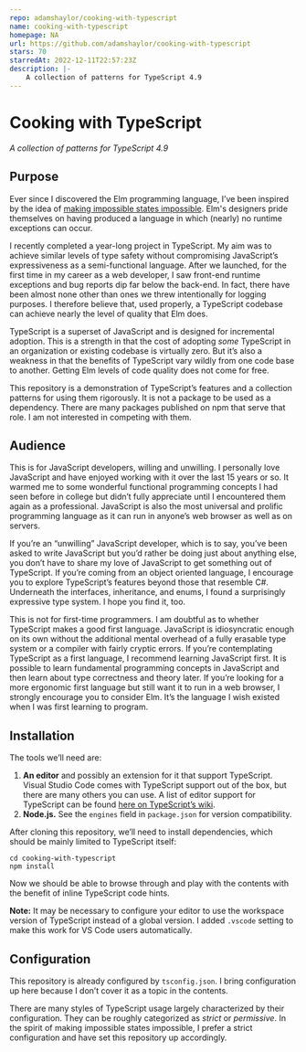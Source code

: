 ```yaml
---
repo: adamshaylor/cooking-with-typescript
name: cooking-with-typescript
homepage: NA
url: https://github.com/adamshaylor/cooking-with-typescript
stars: 70
starredAt: 2022-12-11T22:57:23Z
description: |-
    A collection of patterns for TypeScript 4.9
---
```


# Cooking with TypeScript

*A collection of patterns for TypeScript 4.9*

## Purpose

Ever since I discovered the Elm programming language, I’ve been inspired by the idea of [making impossible states impossible](https://www.youtube.com/watch?v=IcgmSRJHu_8). Elm's designers pride themselves on having produced a language in which (nearly) no runtime exceptions can occur.

I recently completed a year-long project in TypeScript. My aim was to achieve similar levels of type safety without compromising JavaScript’s expressiveness as a semi-functional language. After we launched, for the first time in my career as a web developer, I saw front-end runtime exceptions and bug reports dip far below the back-end. In fact, there have been almost none other than ones we threw intentionally for logging purposes. I therefore believe that, used properly, a TypeScript codebase can achieve nearly the level of quality that Elm does.

TypeScript is a superset of JavaScript and is designed for incremental adoption. This is a strength in that the cost of adopting *some* TypeScript in an organization or existing codebase is virtually zero. But it’s also a weakness in that the benefits of TypeScript vary wildly from one code base to another. Getting Elm levels of code quality does not come for free.

This repository is a demonstration of TypeScript’s features and a collection patterns for using them rigorously. It is not a package to be used as a dependency. There are many packages published on npm that serve that role. I am not interested in competing with them.

## Audience

This is for JavaScript developers, willing and unwilling. I personally love JavaScript and have enjoyed working with it over the last 15 years or so. It warmed me to some wonderful functional programming concepts I had seen before in college but didn’t fully appreciate until I encountered them again as a professional. JavaScript is also the most universal and prolific programming language as it can run in anyone’s web browser as well as on servers.

If you’re an “unwilling” JavaScript developer, which is to say, you’ve been asked to write JavaScript but you’d rather be doing just about anything else, you don’t have to share my love of JavaScript to get something out of TypeScript. If you’re coming from an object oriented language, I encourage you to explore TypeScript’s features beyond those that resemble C#. Underneath the interfaces, inheritance, and enums, I found a surprisingly expressive type system. I hope you find it, too.

This is not for first-time programmers. I am doubtful as to whether TypeScript makes a good first language. JavaScript is idiosyncratic enough on its own without the additional mental overhead of a fully erasable type system or a compiler with fairly cryptic errors. If you’re contemplating TypeScript as a first language, I recommend learning JavaScript first. It is possible to learn fundamental programming concepts in JavaScript and then learn about type correctness and theory later. If you’re looking for a more ergonomic first language but still want it to run in a web browser, I strongly encourage you to consider Elm. It’s the language I wish existed when I was first learning to program.

## Installation

The tools we’ll need are:

1. **An editor** and possibly an extension for it that support TypeScript. Visual Studio Code comes with TypeScript support out of the box, but there are many others you can use. A list of editor support for TypeScript can be found [here on TypeScript’s wiki](https://github.com/Microsoft/TypeScript/wiki/TypeScript-Editor-Support).
2. **Node.js.** See the `engines` field in `package.json` for version compatibility.

After cloning this repository, we’ll need to install dependencies, which should be mainly limited to TypeScript itself:

```
cd cooking-with-typescript
npm install
```

Now we should be able to browse through and play with the contents with the benefit of inline TypeScript code hints.

**Note:** It may be necessary to configure your editor to use the workspace version of TypeScript instead of a global version. I added `.vscode` setting to make this work for VS Code users automatically.

## Configuration

This repository is already configured by `tsconfig.json`. I bring configuration up here because I don’t cover it as a topic in the contents.

There are many styles of TypeScript usage largely characterized by their configuration. They can be roughly categorized as *strict* or *permissive*. In the spirit of making impossible states impossible, I prefer a strict configuration and have set this repository up accordingly.

